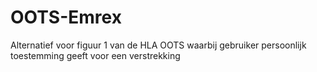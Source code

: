 # OOTS-Emrex
Alternatief voor figuur 1 van de HLA OOTS waarbij gebruiker persoonlijk toestemming geeft voor een verstrekking
